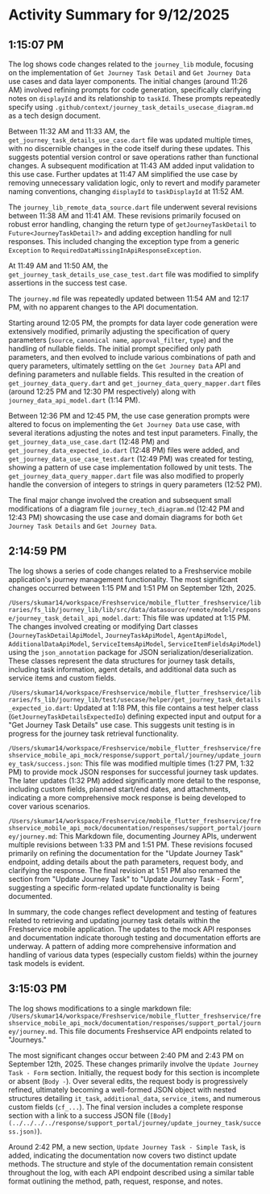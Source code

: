 # Activity Summary for 9/12/2025

## 1:15:07 PM
The log shows code changes related to the `journey_lib` module, focusing on the implementation of `Get Journey Task Detail` and `Get Journey Data` use cases and data layer components.  The initial changes (around 11:26 AM) involved refining prompts for code generation, specifically clarifying notes on `displayId` and its relationship to `taskId`.  These prompts repeatedly specify using  `.github/context/journey_task_details_usecase_diagram.md` as a tech design document.

Between 11:32 AM and 11:33 AM, the `get_journey_task_details_use_case.dart` file was updated multiple times, with no discernible changes in the code itself during these updates.  This suggests potential version control or save operations rather than functional changes.  A subsequent modification at 11:43 AM added input validation to this use case.  Further updates at 11:47 AM simplified the use case by removing unnecessary validation logic, only to revert and modify parameter naming conventions, changing `displayId` to `taskDisplayId` at 11:52 AM.

The `journey_lib_remote_data_source.dart` file underwent several revisions between 11:38 AM and 11:41 AM.  These revisions primarily focused on robust error handling, changing the return type of `getJourneyTaskDetail` to `Future<JourneyTaskDetail?>` and adding exception handling for null responses. This included changing the exception type from a generic `Exception` to `RequiredDataMissingInApiResponseException`.

At 11:49 AM and 11:50 AM, the  `get_journey_task_details_use_case_test.dart` file was modified to simplify assertions in the success test case.

The `journey.md` file was repeatedly updated between 11:54 AM and 12:17 PM, with no apparent changes to the API documentation.

Starting around 12:05 PM, the prompts for data layer code generation were extensively modified, primarily adjusting the specification of query parameters (`source`, `canonical name`, `approval_filter`, `type`) and the handling of nullable fields.  The initial prompt specified only path parameters, and then evolved to include various combinations of path and query parameters, ultimately settling on the  `Get Journey Data` API and defining parameters and nullable fields. This resulted in the creation of  `get_journey_data_query.dart` and `get_journey_data_query_mapper.dart` files (around 12:25 PM and 12:30 PM respectively) along with `journey_data_api_model.dart` (1:14 PM).

Between 12:36 PM and 12:45 PM, the use case generation prompts were altered to focus on implementing the `Get Journey Data` use case, with several iterations adjusting the notes and test input parameters. Finally, the `get_journey_data_use_case.dart` (12:48 PM) and  `get_journey_data_expected_io.dart` (12:48 PM) files were added, and `get_journey_data_use_case_test.dart` (12:49 PM) was created for testing, showing a pattern of use case implementation followed by unit tests. The `get_journey_data_query_mapper.dart` file was also modified to properly handle the conversion of integers to strings in query parameters (12:52 PM).

The final major change involved the creation and subsequent small modifications  of a diagram file `journey_tech_diagram.md` (12:42 PM and 12:43 PM) showcasing the use case and domain diagrams for both `Get Journey Task Details` and `Get Journey Data`.


## 2:14:59 PM
The log shows a series of code changes related to a Freshservice mobile application's journey management functionality.  The most significant changes occurred between 1:15 PM and 1:51 PM on September 12th, 2025.


`/Users/skumar14/workspace/Freshservice/mobile_flutter_freshservice/libraries/fs_lib/journey_lib/lib/src/data/datasource/remote/model/response/journey_task_detail_api_model.dart`: This file was updated at 1:15 PM.  The changes involved creating or modifying Dart classes (`JourneyTaskDetailApiModel`, `JourneyTaskApiModel`, `AgentApiModel`, `AdditionalDataApiModel`, `ServiceItemsApiModel`, `ServiceItemFieldsApiModel`) using the `json_annotation` package for JSON serialization/deserialization. These classes represent the data structures for journey task details, including task information, agent details, and additional data such as service items and custom fields.


`/Users/skumar14/workspace/Freshservice/mobile_flutter_freshservice/libraries/fs_lib/journey_lib/test/usecase/helper/get_journey_task_details_expected_io.dart`: Updated at 1:18 PM, this file contains a test helper class (`GetJourneyTaskDetailsExpectedIo`) defining expected input and output for a "Get Journey Task Details" use case. This suggests unit testing is in progress for the journey task retrieval functionality.


`/Users/skumar14/workspace/Freshservice/mobile_flutter_freshservice/freshservice_mobile_api_mock/response/support_portal/journey/update_journey_task/success.json`: This file was modified multiple times (1:27 PM, 1:32 PM) to provide mock JSON responses for successful journey task updates.  The later updates (1:32 PM) added significantly more detail to the response, including custom fields, planned start/end dates, and attachments, indicating a more comprehensive mock response is being developed to cover various scenarios.


`/Users/skumar14/workspace/Freshservice/mobile_flutter_freshservice/freshservice_mobile_api_mock/documentation/responses/support_portal/journey/journey.md`: This Markdown file, documenting Journey APIs, underwent multiple revisions between 1:33 PM and 1:51 PM. These revisions focused primarily on refining the documentation for the "Update Journey Task" endpoint, adding details about the path parameters, request body, and clarifying the response.  The final revision at 1:51 PM also renamed the section from "Update Journey Task" to "Update Journey Task - Form", suggesting a specific form-related update functionality is being documented.

In summary, the code changes reflect development and testing of features related to retrieving and updating journey task details within the Freshservice mobile application.  The updates to the mock API responses and documentation indicate thorough testing and documentation efforts are underway.  A pattern of adding more comprehensive information and handling of various data types (especially custom fields) within the journey task models is evident.


## 3:15:03 PM
The log shows modifications to a single markdown file: `/Users/skumar14/workspace/Freshservice/mobile_flutter_freshservice/freshservice_mobile_api_mock/documentation/responses/support_portal/journey/journey.md`.  This file documents Freshservice API endpoints related to "Journeys."

The most significant changes occur between  2:40 PM and 2:43 PM on September 12th, 2025.  These changes primarily involve the  `Update Journey Task - Form` section. Initially, the request body for this section is incomplete or absent (`Body -`).  Over several edits, the request body is progressively refined, ultimately becoming a well-formed JSON object with nested structures detailing `it_task`, `additional_data`, `service_items`, and numerous custom fields (`cf_...`).  The final version includes a complete response section with a link to a success JSON file (`[Body](../../../../response/support_portal/journey/update_journey_task/success.json)`).


Around 2:42 PM, a new section, `Update Journey Task - Simple Task`, is added, indicating the documentation now covers two distinct update methods.  The structure and style of the documentation remain consistent throughout the log, with each API endpoint described using a similar table format outlining the method, path, request, response, and notes.
